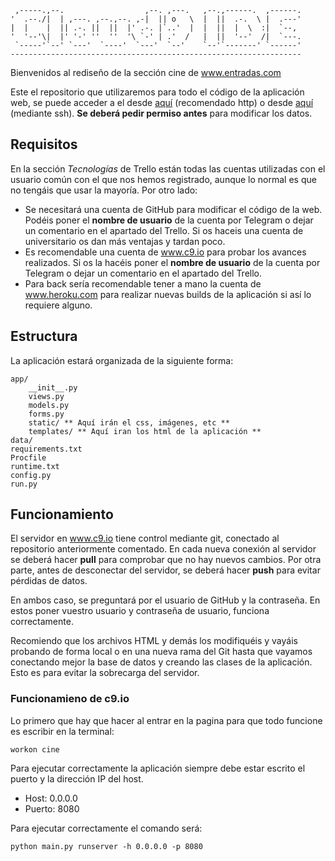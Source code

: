 
     ,-----.,--.                  ,--. ,---.   ,--.,------.  ,------.
    '  .--./|  | ,---. ,--.,--. ,-|  || o   \  |  ||  .-.  \ |  .---'
    |  |    |  || .-. ||  ||  |' .-. |`..'  |  |  ||  |  \  :|  `--, 
    '  '--'\|  |' '-' ''  ''  '\ `-' | .'  /   |  ||  '--'  /|  `---.
     `-----'`--' `---'  `----'  `---'  `--'    `--'`-------' `------'
    ----------------------------------------------------------------- 


Bienvenidos al rediseño de la sección cine de www.entradas.com 

Este el repositorio que utilizaremos para todo el código de la aplicación web, se puede acceder a el desde [aquí](git@github.com:adrigrillo/cine.git) (recomendado http) o desde [aquí](https://github.com/adrigrillo/cine.git) (mediante ssh). __Se deberá pedir permiso antes__ para modificar los datos.

## Requisitos

En la sección _Tecnologías_ de Trello están todas las cuentas utilizadas con el usuario común con el que nos hemos registrado, aunque lo normal es que no tengáis que usar la mayoría. Por otro lado:

* Se necesitará una cuenta de GitHub para modificar el código de la web. Podéis poner el __nombre de usuario__ de la cuenta por Telegram o dejar un comentario en el apartado del Trello. Si os haceis una cuenta de universitario os dan más ventajas y tardan poco.
* Es recomendable una cuenta de www.c9.io para probar los avances realizados. Si os la hacéis poner el __nombre de usuario__ de la cuenta por Telegram o dejar un comentario en el apartado del Trello.
* Para back sería recomendable tener a mano la cuenta de www.heroku.com para realizar nuevas builds de la aplicación si así lo requiere alguno.

## Estructura

La aplicación estará organizada de la siguiente forma:

    app/
        __init__.py
        views.py
        models.py
        forms.py
        static/ ** Aquí irán el css, imágenes, etc **
        templates/ ** Aquí iran los html de la aplicación **
    data/
    requirements.txt
    Procfile
    runtime.txt
    config.py
    run.py

## Funcionamiento
El servidor en www.c9.io tiene control mediante git, conectado al repositorio anteriormente comentado. En cada nueva conexión al servidor se deberá hacer __pull__ para comprobar que no hay nuevos cambios. Por otra parte, antes de desconectar del servidor, se deberá hacer __push__ para evitar pérdidas de datos.

En ambos caso, se preguntará por el usuario de GitHub y la contraseña. En estos poner vuestro usuario y contraseña de usuario, funciona correctamente.

Recomiendo que los archivos HTML y demás los modifiquéis y vayáis probando de forma local o en una nueva rama del Git hasta que vayamos conectando mejor la base de datos y creando las clases de la aplicación. Esto es para evitar la sobrecarga del servidor. 

### Funcionamieno de c9.io
Lo primero que hay que hacer al entrar en la pagina para que todo funcione es escribir en la terminal:

    workon cine

Para ejecutar correctamente la aplicación siempre debe estar escrito el puerto y la dirección IP del host.

* Host: 0.0.0.0
* Puerto: 8080

Para ejecutar correctamente el comando será:

    python main.py runserver -h 0.0.0.0 -p 8080
    
